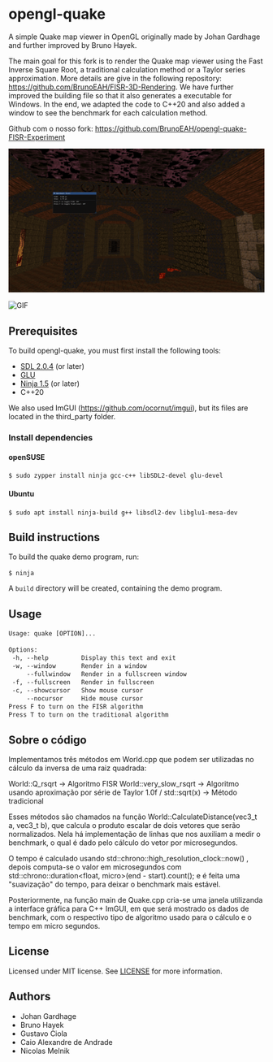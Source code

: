 # opengl-quake

A simple Quake map viewer in OpenGL originally made by Johan Gardhage and further improved by Bruno Hayek.

The main goal for this fork is to render the Quake map viewer using the Fast Inverse Square Root, a traditional calculation method or a Taylor series approximation. More details are give in the following repository: https://github.com/BrunoEAH/FISR-3D-Rendering. We have further improved the building file so that it also generates a executable for Windows. In the end, we adapted the code to C++20 and also added a window to see the benchmark for each calculation method.

Github com o nosso fork:
https://github.com/BrunoEAH/opengl-quake-FISR-Experiment



![Screenshot](screenshots/quake.png "quake")

![GIF](screenshots/lv_0_20250524193135.gif "quake")


## Prerequisites

To build opengl-quake, you must first install the following tools:

- [SDL 2.0.4](https://www.libsdl.org/download-2.0.php) (or later)
- [GLU](https://en.wikipedia.org/wiki/OpenGL_Utility_Library)
- [Ninja 1.5](https://ninja-build.org/) (or later)
- C++20

We also used ImGUI (https://github.com/ocornut/imgui), but its files are located in the third_party folder.

### Install dependencies

#### openSUSE

`$ sudo zypper install ninja gcc-c++ libSDL2-devel glu-devel`

#### Ubuntu

`$ sudo apt install ninja-build g++ libsdl2-dev libglu1-mesa-dev`

## Build instructions

To build the quake demo program, run:

`$ ninja`

A `build` directory will be created, containing the demo program.

## Usage

```
Usage: quake [OPTION]...

Options:
 -h, --help         Display this text and exit
 -w, --window       Render in a window
     --fullwindow   Render in a fullscreen window
 -f, --fullscreen   Render in fullscreen
 -c, --showcursor   Show mouse cursor
     --nocursor     Hide mouse cursor
Press F to turn on the FISR algorithm
Press T to turn on the traditional algorithm
```

## Sobre o código

Implementamos três métodos em World.cpp que podem ser utilizadas no cálculo da inversa de uma raiz quadrada:

World::Q_rsqrt -> Algoritmo FISR
World::very_slow_rsqrt -> Algoritmo usando aproximação por série de Taylor
1.0f / std::sqrt(x) -> Método tradicional

Esses métodos são chamados na função World::CalculateDistance(vec3_t a, vec3_t b), que calcula o produto escalar de dois vetores que serão normalizados. Nela há implementação de linhas que nos auxiliam a medir o benchmark, o qual é dado pelo cálculo do vetor por microsegundos. 

O tempo é calculado usando std::chrono::high_resolution_clock::now() , depois computa-se o valor em microsegundos com std::chrono::duration<float, micro>(end - start).count(); e é feita uma "suavização" do tempo, para deixar o benchmark mais estável.

Posteriormente, na função main de Quake.cpp cria-se uma janela utilizanda a interface gráfica para C++ ImGUI, em que será mostrado os dados de benchmark,
com o respectivo tipo de algoritmo usado para o cálculo e o tempo em micro segundos.

## License

Licensed under MIT license. See [LICENSE](LICENSE) for more information.

## Authors

* Johan Gardhage
* Bruno Hayek
* Gustavo Ciola
* Caio Alexandre de Andrade
* Nicolas Melnik

